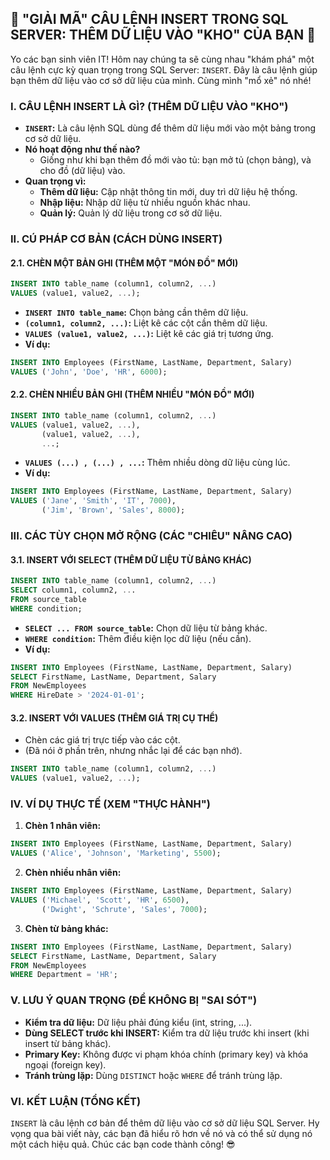 ## **🚀 "GIẢI MÃ" CÂU LỆNH INSERT TRONG SQL SERVER: THÊM DỮ LIỆU VÀO "KHO" CỦA BẠN 🚀**

Yo các bạn sinh viên IT! Hôm nay chúng ta sẽ cùng nhau "khám phá" một câu lệnh cực kỳ quan trọng trong SQL Server:
`INSERT`. Đây là câu lệnh giúp bạn thêm dữ liệu vào cơ sở dữ liệu của mình. Cùng mình "mổ xẻ" nó nhé!

### **I. CÂU LỆNH INSERT LÀ GÌ? (THÊM DỮ LIỆU VÀO "KHO")**

* **`INSERT`:** Là câu lệnh SQL dùng để thêm dữ liệu mới vào một bảng trong cơ sở dữ liệu.
* **Nó hoạt động như thế nào?**
    * Giống như khi bạn thêm đồ mới vào tủ: bạn mở tủ (chọn bảng), và cho đồ (dữ liệu) vào.
* **Quan trọng vì:**
    * **Thêm dữ liệu:** Cập nhật thông tin mới, duy trì dữ liệu hệ thống.
    * **Nhập liệu:** Nhập dữ liệu từ nhiều nguồn khác nhau.
    * **Quản lý:** Quản lý dữ liệu trong cơ sở dữ liệu.

### **II. CÚ PHÁP CƠ BẢN (CÁCH DÙNG INSERT)**

#### **2.1. CHÈN MỘT BẢN GHI (THÊM MỘT "MÓN ĐỒ" MỚI)**

```sql
INSERT INTO table_name (column1, column2, ...)
VALUES (value1, value2, ...);
```

* **`INSERT INTO table_name`:** Chọn bảng cần thêm dữ liệu.
* **`(column1, column2, ...)`:** Liệt kê các cột cần thêm dữ liệu.
* **`VALUES (value1, value2, ...)`:** Liệt kê các giá trị tương ứng.
* **Ví dụ:**

```sql
INSERT INTO Employees (FirstName, LastName, Department, Salary)
VALUES ('John', 'Doe', 'HR', 6000);
```

#### **2.2. CHÈN NHIỀU BẢN GHI (THÊM NHIỀU "MÓN ĐỒ" MỚI)**

```sql
INSERT INTO table_name (column1, column2, ...)
VALUES (value1, value2, ...),
       (value1, value2, ...),
       ...;
```

* **`VALUES (...) , (...) , ...`:** Thêm nhiều dòng dữ liệu cùng lúc.
* **Ví dụ:**

```sql
INSERT INTO Employees (FirstName, LastName, Department, Salary)
VALUES ('Jane', 'Smith', 'IT', 7000),
       ('Jim', 'Brown', 'Sales', 8000);
```

### **III. CÁC TÙY CHỌN MỞ RỘNG (CÁC "CHIÊU" NÂNG CAO)**

#### **3.1. INSERT VỚI SELECT (THÊM DỮ LIỆU TỪ BẢNG KHÁC)**

```sql
INSERT INTO table_name (column1, column2, ...)
SELECT column1, column2, ...
FROM source_table
WHERE condition;
```

* **`SELECT ... FROM source_table`:** Chọn dữ liệu từ bảng khác.
* **`WHERE condition`:** Thêm điều kiện lọc dữ liệu (nếu cần).
* **Ví dụ:**

```sql
INSERT INTO Employees (FirstName, LastName, Department, Salary)
SELECT FirstName, LastName, Department, Salary
FROM NewEmployees
WHERE HireDate > '2024-01-01';
```

#### **3.2. INSERT VỚI VALUES (THÊM GIÁ TRỊ CỤ THỂ)**

* Chèn các giá trị trực tiếp vào các cột.
* (Đã nói ở phần trên, nhưng nhắc lại để các bạn nhớ).

```sql
INSERT INTO table_name (column1, column2, ...)
VALUES (value1, value2, ...);
```

### **IV. VÍ DỤ THỰC TẾ (XEM "THỰC HÀNH")**

1. **Chèn 1 nhân viên:**

```sql
INSERT INTO Employees (FirstName, LastName, Department, Salary)
VALUES ('Alice', 'Johnson', 'Marketing', 5500);
```

2. **Chèn nhiều nhân viên:**

```sql
INSERT INTO Employees (FirstName, LastName, Department, Salary)
VALUES ('Michael', 'Scott', 'HR', 6500),
       ('Dwight', 'Schrute', 'Sales', 7000);
```

3. **Chèn từ bảng khác:**

```sql
INSERT INTO Employees (FirstName, LastName, Department, Salary)
SELECT FirstName, LastName, Department, Salary
FROM NewEmployees
WHERE Department = 'HR';
```

### **V. LƯU Ý QUAN TRỌNG (ĐỂ KHÔNG BỊ "SAI SÓT")**

* **Kiểm tra dữ liệu:** Dữ liệu phải đúng kiểu (int, string, ...).
* **Dùng SELECT trước khi INSERT:** Kiểm tra dữ liệu trước khi insert (khi insert từ bảng khác).
* **Primary Key:** Không được vi phạm khóa chính (primary key) và khóa ngoại (foreign key).
* **Tránh trùng lặp:** Dùng `DISTINCT` hoặc `WHERE` để tránh trùng lặp.

### **VI. KẾT LUẬN (TỔNG KẾT)**

`INSERT` là câu lệnh cơ bản để thêm dữ liệu vào cơ sở dữ liệu SQL Server. Hy vọng qua bài viết này, các bạn đã hiểu rõ
hơn về nó và có thể sử dụng nó một cách hiệu quả. Chúc các bạn code thành công! 😎
